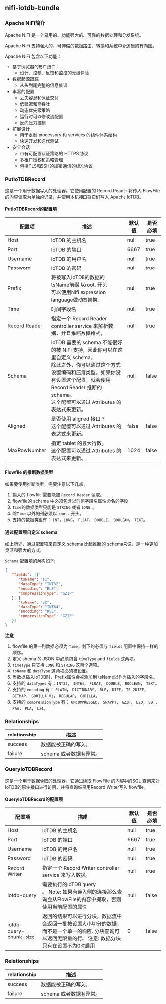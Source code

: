 <!--

    Licensed to the Apache Software Foundation (ASF) under one
    or more contributor license agreements.  See the NOTICE file
    distributed with this work for additional information
    regarding copyright ownership.  The ASF licenses this file
    to you under the Apache License, Version 2.0 (the
    "License"); you may not use this file except in compliance
    with the License.  You may obtain a copy of the License at

        http://www.apache.org/licenses/LICENSE-2.0

    Unless required by applicable law or agreed to in writing,
    software distributed under the License is distributed on an
    "AS IS" BASIS, WITHOUT WARRANTIES OR CONDITIONS OF ANY
    KIND, either express or implied.  See the License for the
    specific language governing permissions and limitations
    under the License.

-->
## nifi-iotdb-bundle

### Apache NiFi简介

Apache NiFi 是一个易用的、功能强大的、可靠的数据处理和分发系统。

Apache NiFi 支持强大的、可伸缩的数据路由、转换和系统中介逻辑的有向图。

Apache NiFi 包含以下功能：

* 基于浏览器的用户接口：
    * 设计、控制、反馈和监控的无缝体验
* 数据起源跟踪
    * 从头到尾完整的信息族谱
* 丰富的配置
    * 丢失容忍和保证交付
    * 低延迟和高吞吐
    * 动态优先级策略
    * 运行时可以修改流配置
    * 反向压力控制
* 扩展设计
    * 用于定制 processors 和 services 的组件体系结构
    * 快速开发和迭代测试
* 安全会话
    * 带有可配置认证策略的 HTTPS 协议
    * 多租户授权和策略管理
    * 包括TLS和SSH的加密通信的标准协议

### PutIoTDBRecord

这是一个用于数据写入的处理器。它使用配置的 Record Reader 将传入 FlowFile 的内容读取为单独的记录，并使用本机接口将它们写入 Apache IoTDB。

#### PutIoTDBRecord的配置项

| 配置项        | 描述                                                                                                                                                            | 默认值 | 是否必填 |
| ------------- |---------------------------------------------------------------------------------------------------------------------------------------------------------------| ------ | -------- |
| Host          | IoTDB 的主机名                                                                                                                                                    | null   | true     |
| Port          | IoTDB 的端口                                                                                                                                                     | 6667   | true     |
| Username      | IoTDB 的用户名                                                                                                                                                    | null   | true     |
| Password      | IoTDB 的密码                                                                                                                                                     | null   | true     |
| Prefix        | 将被写入IoTDB的数据的tsName前缀 以root. 开头 <br /> 可以使用Nifi expression language做动态替换.                                                                        | null          | true      |
| Time          | 时间字段名                                                                                        | null          | true      |
| Record Reader | 指定一个 Record Reader controller service 来解析数据，并且推断数据格式。                                                                                                         | null   | true     |
| Schema        | IoTDB 需要的 schema 不能很好的被 NiFi 支持，因此你可以在这里自定义 schema。<br />除此之外，你可以通过这个方式设置编码和压缩类型。如果你没有设置这个配置，就会使用 Record Reader 推断的 schema。<br />这个配置可以通过 Attributes 的表达式来更新。 | null   | false    |
| Aligned       | 是否使用 aligned 接口？<br />这个配置可以通过 Attributes 的表达式来更新。                                                                                                            | false  | false    |
| MaxRowNumber  | 指定 tablet 的最大行数。<br />这个配置可以通过 Attributes 的表达式来更新。                                                                                                            | 1024   | false    |

#### Flowfile 的推断数据类型

如果要使用推断类型，需要注意以下几点：

1. 输入的 flowfile 需要能被 `Record Reader` 读取。
2. flowfile的 schema 中必须包含以时间字段名属性命名的字段
3. `Time`的数据类型只能是 `STRING`  或者  `LONG `。
4. 除`Time` 以外的列必须以 `root.` 开头。
5. 支持的数据类型有： `INT`，`LONG`， `FLOAT`， `DOUBLE`， `BOOLEAN`， `TEXT`。

#### 通过配置项自定义 schema

如上所述，通过配置项来自定义 schema 比起推断的 schema来说，是一种更加灵活和强大的方式。

 `Schema` 配置项的解构如下:

```json
{
   "fields": [{
      "tsName": "s1",
      "dataType": "INT32",
      "encoding": "RLE",
      "compressionType": "GZIP"
   }, {
      "tsName": "s2",
      "dataType": "INT64",
      "encoding": "RLE",
      "compressionType": "GZIP"
   }]
}
```

**注意**

1. flowfile 的第一列数据必须为 `Time`。剩下的必须与 `fields` 配置中保持一样的顺序。
1. 定义 shema 的 JSON 中必须包含 `timeType` and `fields` 这两项。
2. `timeType` 只支持 `LONG` 和 `STRING` 这两个选项。
3. `tsName` 和 `dataType` 这两项必须被设置。
4. 当数据插入IoTDB时，Prefix属性会被添加到 tsName以作为插入的字段名。
5. 支持的 `dataTypes` 有：`INT32`， `INT64`， `FLOAT`， `DOUBLE`， `BOOLEAN`， `TEXT`。
6. 支持的 `encoding` 有： `PLAIN`， `DICTIONARY`， `RLE`， `DIFF`， `TS_2DIFF`， `BITMAP`， `GORILLA_V1`， `REGULAR`， `GORILLA`。
7. 支持的 `compressionType` 有： `UNCOMPRESSED`， `SNAPPY`， `GZIP`， `LZO`， `SDT`， `PAA`， `PLA`， `LZ4`。

### Relationships

| relationship | 描述                    |
| ------------ | ----------------------- |
| success      | 数据能被正确的写入。    |
| failure      | schema 或者数据有异常。 |

### QueryIoTDBRecord

这是一个用于数据读取的处理器。它通过读取 FlowFile 的内容中的SQL 查询来对IoTDB的原生接口进行访问，并将查询结果用Record Writer写入 flowfile。

#### QueryIoTDBRecord的配置项

| 配置项        | 描述                                                                             | 默认值 | 是否必填 |
| ------------- |--------------------------------------------------------------------------------| ------ | -------- |
| Host          | IoTDB 的主机名                                                                     | null   | true     |
| Port          | IoTDB 的端口                                                                      | 6667   | true     |
| Username      | IoTDB 的用户名                                                                     | null   | true     |
| Password      | IoTDB 的密码                                                                      | null   | true     |
| Record Writer | 指定一个 Record Writer controller service 来写入数据。                                   | null   | true     |
| iotdb-query        | 需要执行的IoTDB query <br>。 Note: 如果有连入侧的连接那么查询会从FlowFile的内容中提取，否则使用当前配置的属性        | null      | false     |
| iotdb-query-chunk-size  | 返回的结果可以进行分块，数据流中会返回一批按设置大小切分的数据，而不是一个单一的响应. 分块查询可以返回无限量的行。 注意: 数据分块只有在设置不为0时启用 | 0         | false     |


### Relationships

| relationship | 描述                    |
| ------------ | ----------------------- |
| success      | 数据能被正确的写入。    |
| failure      | schema 或者数据有异常。 |
